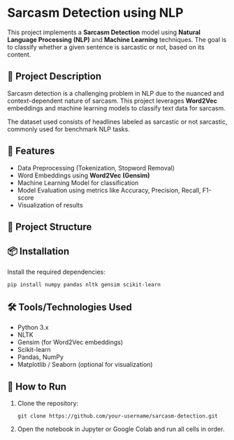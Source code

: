 
# Sarcasm Detection using NLP

This project implements a **Sarcasm Detection** model using **Natural Language Processing (NLP)** and **Machine Learning** techniques. The goal is to classify whether a given sentence is sarcastic or not, based on its content.

## 📝 Project Description

Sarcasm detection is a challenging problem in NLP due to the nuanced and context-dependent nature of sarcasm. This project leverages **Word2Vec** embeddings and machine learning models to classify text data for sarcasm.

The dataset used consists of headlines labeled as sarcastic or not sarcastic, commonly used for benchmark NLP tasks.

## 🚀 Features

- Data Preprocessing (Tokenization, Stopword Removal)
- Word Embeddings using **Word2Vec (Gensim)**
- Machine Learning Model for classification
- Model Evaluation using metrics like Accuracy, Precision, Recall, F1-score
- Visualization of results

## 📂 Project Structure

## 📦 Installation

Install the required dependencies:

```bash
pip install numpy pandas nltk gensim scikit-learn
```

## 🛠️ Tools/Technologies Used

* Python 3.x
* NLTK
* Gensim (for Word2Vec embeddings)
* Scikit-learn
* Pandas, NumPy
* Matplotlib / Seaborn (optional for visualization)

## 📌 How to Run

1. Clone the repository:
   ```
   git clone https://github.com/your-username/sarcasm-detection.git

   ```
2. Open the notebook in Jupyter or Google Colab and run all cells in order.
